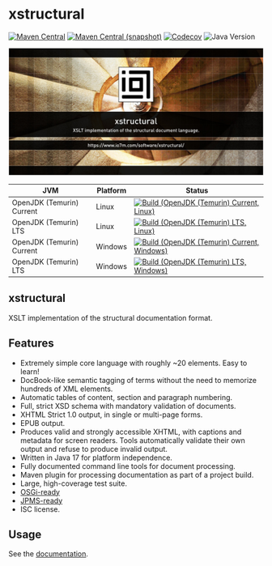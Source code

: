 xstructural
===

[![Maven Central](https://img.shields.io/maven-central/v/com.io7m.xstructural/com.io7m.xstructural.svg?style=flat-square)](http://search.maven.org/#search%7Cga%7C1%7Cg%3A%22com.io7m.xstructural%22)
[![Maven Central (snapshot)](https://img.shields.io/nexus/s/com.io7m.xstructural/com.io7m.xstructural?server=https%3A%2F%2Fs01.oss.sonatype.org&style=flat-square)](https://s01.oss.sonatype.org/content/repositories/snapshots/com/io7m/xstructural/)
[![Codecov](https://img.shields.io/codecov/c/github/io7m-com/xstructural.svg?style=flat-square)](https://codecov.io/gh/io7m-com/xstructural)
![Java Version](https://img.shields.io/badge/17-java?label=java&color=e65cc3)

![com.io7m.xstructural](./src/site/resources/xstructural.jpg?raw=true)

| JVM | Platform | Status |
|-----|----------|--------|
| OpenJDK (Temurin) Current | Linux | [![Build (OpenJDK (Temurin) Current, Linux)](https://img.shields.io/github/actions/workflow/status/io7m-com/xstructural/main.linux.temurin.current.yml)](https://www.github.com/io7m-com/xstructural/actions?query=workflow%3Amain.linux.temurin.current)|
| OpenJDK (Temurin) LTS | Linux | [![Build (OpenJDK (Temurin) LTS, Linux)](https://img.shields.io/github/actions/workflow/status/io7m-com/xstructural/main.linux.temurin.lts.yml)](https://www.github.com/io7m-com/xstructural/actions?query=workflow%3Amain.linux.temurin.lts)|
| OpenJDK (Temurin) Current | Windows | [![Build (OpenJDK (Temurin) Current, Windows)](https://img.shields.io/github/actions/workflow/status/io7m-com/xstructural/main.windows.temurin.current.yml)](https://www.github.com/io7m-com/xstructural/actions?query=workflow%3Amain.windows.temurin.current)|
| OpenJDK (Temurin) LTS | Windows | [![Build (OpenJDK (Temurin) LTS, Windows)](https://img.shields.io/github/actions/workflow/status/io7m-com/xstructural/main.windows.temurin.lts.yml)](https://www.github.com/io7m-com/xstructural/actions?query=workflow%3Amain.windows.temurin.lts)|

## xstructural

XSLT implementation of the structural documentation format.

## Features

* Extremely simple core language with roughly ~20 elements. Easy to learn!
* DocBook-like semantic tagging of terms without the need to memorize hundreds
  of XML elements.
* Automatic tables of content, section and paragraph numbering.
* Full, strict XSD schema with mandatory validation of documents.
* XHTML Strict 1.0 output, in single or multi-page forms.
* EPUB output.
* Produces valid and strongly accessible XHTML, with captions and metadata for
  screen readers. Tools automatically validate their own output and refuse to
  produce invalid output.
* Written in Java 17 for platform independence.
* Fully documented command line tools for document processing.
* Maven plugin for processing documentation as part of a project build.
* Large, high-coverage test suite.
* [OSGi-ready](https://www.osgi.org/)
* [JPMS-ready](https://en.wikipedia.org/wiki/Java_Platform_Module_System)
* ISC license.

## Usage

See the [documentation](https://www.io7m.com/software/xstructural).


